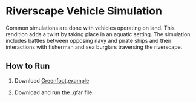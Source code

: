 # Riverscape Vehicle Simulation

Common simulations are done with vehicles operating on land. This rendition adds a twist by taking place in an aquatic setting. The simulation includes battles between opposing navy and pirate ships and their interactions with fisherman and sea burglars traversing the riverscape.

## How to Run
1. Download [Greenfoot](https://www.greenfoot.org/download).<a href="[http://example.com/](https://www.greenfoot.org/download)" target="_blank">example</a>

2. Download and run the .gfar file.
